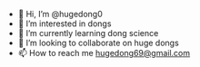- 👋 Hi, I’m @hugedong0
- 👀 I’m interested in dongs
- 🌱 I’m currently learning dong science
- 💞️ I’m looking to collaborate on huge dongs
- 📫 How to reach me hugedong69@gmail.com

<!---
hugedong0/hugedong0 is a ✨ special ✨ repository because its `README.md` (this file) appears on your GitHub profile.
You can click the Preview link to take a look at your changes.
--->
